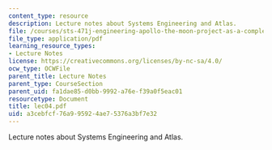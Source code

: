 ```yaml
---
content_type: resource
description: Lecture notes about Systems Engineering and Atlas.
file: /courses/sts-471j-engineering-apollo-the-moon-project-as-a-complex-system-spring-2007/a3cebfcf76a995924ae75376a3bf7e32_lec04.pdf
file_type: application/pdf
learning_resource_types:
- Lecture Notes
license: https://creativecommons.org/licenses/by-nc-sa/4.0/
ocw_type: OCWFile
parent_title: Lecture Notes
parent_type: CourseSection
parent_uid: fa1dae85-d0bb-9992-a76e-f39a0f5eac01
resourcetype: Document
title: lec04.pdf
uid: a3cebfcf-76a9-9592-4ae7-5376a3bf7e32
---
```

Lecture notes about Systems Engineering and Atlas.